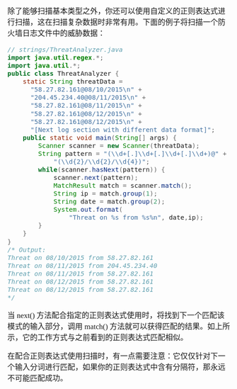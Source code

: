 <span  style="font-family: Simsun,serif; font-size: 17px; ">

除了能够扫描基本类型之外，你还可以使用自定义的正则表达式进行扫描，这在扫描复杂数据时非常有用。下面的例子将扫描一个防火墙日志文件中的威胁数据：

~~~java
// strings/ThreatAnalyzer.java 
import java.util.regex.*; 
import java.util.*;
public class ThreatAnalyzer { 
    static String threatData =    
      "58.27.82.161@08/10/2015\n" +   
      "204.45.234.40@08/11/2015\n" +    
      "58.27.82.161@08/11/2015\n" +    
      "58.27.82.161@08/12/2015\n" +    
      "58.27.82.161@08/12/2015\n" +
      "[Next log section with different data format]";  
    public static void main(String[] args) { 
        Scanner scanner = new Scanner(threatData);    
        String pattern = "(\\d+[.]\\d+[.]\\d+[.]\\d+)@" +      
            "(\\d{2}/\\d{2}/\\d{4})";    
        while(scanner.hasNext(pattern)) {      
            scanner.next(pattern);      
            MatchResult match = scanner.match();      
            String ip = match.group(1);      
            String date = match.group(2);      
            System.out.format(        
                "Threat on %s from %s%n", date,ip);    
        }  
    } 
} 
/* Output: 
Threat on 08/10/2015 from 58.27.82.161 
Threat on 08/11/2015 from 204.45.234.40 
Threat on 08/11/2015 from 58.27.82.161 
Threat on 08/12/2015 from 58.27.82.161 
Threat on 08/12/2015 from 58.27.82.161 
*/  
~~~

当 next() 方法配合指定的正则表达式使用时，将找到下一个匹配该模式的输入部分，调用 match() 方法就可以获得匹配的结果。如上所示，它的工作方式与之前看到的正则表达式匹配相似。

在配合正则表达式使用扫描时，有一点需要注意：它仅仅针对下一个输入分词进行匹配，如果你的正则表达式中含有分隔符，那永远不可能匹配成功。

</span>